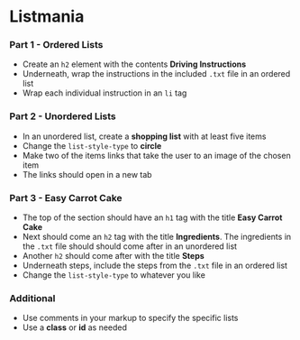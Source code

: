 # Listmania

### Part 1 - Ordered Lists

- Create an `h2` element with the contents **Driving Instructions**
- Underneath, wrap the instructions in the included `.txt` file in an ordered list
- Wrap each individual instruction in an `li` tag

### Part 2 - Unordered Lists

- In an unordered list, create a **shopping list** with at least five items
- Change the `list-style-type` to **circle**
- Make two of the items links that take the user to an image of the chosen item
- The links should open in a new tab

### Part 3 - Easy Carrot Cake

- The top of the section should have an `h1` tag with the title **Easy Carrot Cake**
- Next should come an `h2` tag with the title **Ingredients**. The ingredients in the `.txt` file should should come after in an unordered list
- Another `h2` should come after with the title **Steps**
- Underneath steps, include the steps from the `.txt` file in an ordered list
- Change the `list-style-type` to whatever you like

### Additional

- Use comments in your markup to specify the specific lists
- Use a **class** or **id** as needed 
